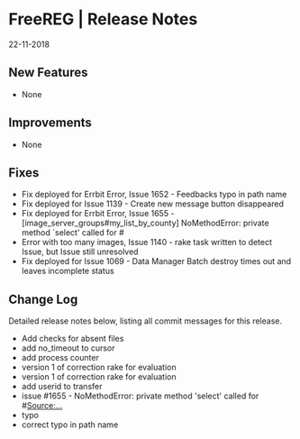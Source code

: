__FreeREG | Release Notes__
  =======================
  22-11-2018

  __New Features__
  ----------------

  * None


  __Improvements__
  ----------------

  * None


  __Fixes__
  ---------

  * Fix deployed for Errbit Error, Issue 1652 - Feedbacks typo in path name 
  * Fix deployed for Issue 1139 - Create new message button disappeared 
  * Fix deployed for Errbit Error, Issue 1655 - [image_server_groups#my_list_by_county] NoMethodError: private method `select' called for #
  * Error with too many images, Issue 1140 - rake task written to detect Issue, but Issue still unresolved 
  * Fix deployed for Issue 1069 - Data Manager Batch destroy times out and leaves incomplete status 


  __Change Log__
  ----------------

  Detailed release notes below, listing all commit messages for this release.


* Add checks for absent files
* add no_timeout to cursor
* add process counter
* version 1 of correction rake for evaluation
* version 1 of correction rake for evaluation
* add userid to transfer
* issue #1655 - NoMethodError: private method 'select' called for #<Source:...>
* typo
* correct typo in path name

  
